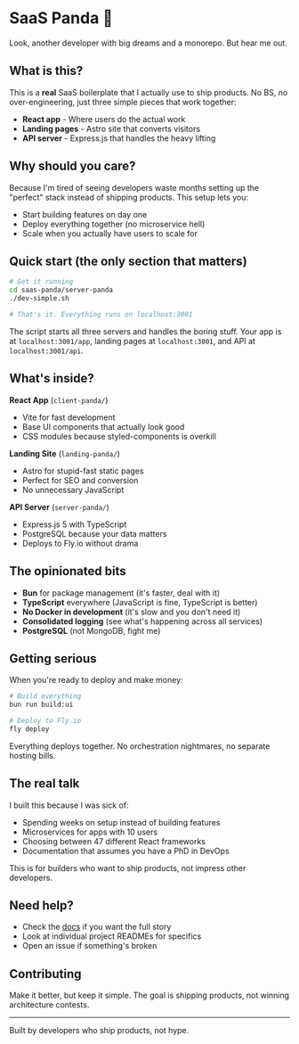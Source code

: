 # SaaS Panda 🐼

Look, another developer with big dreams and a monorepo. But hear me out.

## What is this?

This is a **real** SaaS boilerplate that I actually use to ship products. No BS, no over-engineering, just three simple pieces that work together:

- **React app** - Where users do the actual work
- **Landing pages** - Astro site that converts visitors  
- **API server** - Express.js that handles the heavy lifting

## Why should you care?

Because I'm tired of seeing developers waste months setting up the "perfect" stack instead of shipping products. This setup lets you:

- Start building features on day one
- Deploy everything together (no microservice hell)
- Scale when you actually have users to scale for

## Quick start (the only section that matters)

```bash
# Get it running
cd saas-panda/server-panda
./dev-simple.sh

# That's it. Everything runs on localhost:3001
```

The script starts all three servers and handles the boring stuff. Your app is at `localhost:3001/app`, landing pages at `localhost:3001`, and API at `localhost:3001/api`.

## What's inside?

**React App** (`client-panda/`)
- Vite for fast development
- Base UI components that actually look good
- CSS modules because styled-components is overkill

**Landing Site** (`landing-panda/`)
- Astro for stupid-fast static pages
- Perfect for SEO and conversion
- No unnecessary JavaScript

**API Server** (`server-panda/`)
- Express.js 5 with TypeScript
- PostgreSQL because your data matters
- Deploys to Fly.io without drama

## The opinionated bits

- **Bun** for package management (it's faster, deal with it)
- **TypeScript** everywhere (JavaScript is fine, TypeScript is better)
- **No Docker in development** (it's slow and you don't need it)
- **Consolidated logging** (see what's happening across all services)
- **PostgreSQL** (not MongoDB, fight me)

## Getting serious

When you're ready to deploy and make money:

```bash
# Build everything
bun run build:ui

# Deploy to Fly.io
fly deploy
```

Everything deploys together. No orchestration nightmares, no separate hosting bills.

## The real talk

I built this because I was sick of:
- Spending weeks on setup instead of building features
- Microservices for apps with 10 users
- Choosing between 47 different React frameworks
- Documentation that assumes you have a PhD in DevOps

This is for builders who want to ship products, not impress other developers.

## Need help?

- Check the [docs](./docs/) if you want the full story
- Look at individual project READMEs for specifics
- Open an issue if something's broken

## Contributing

Make it better, but keep it simple. The goal is shipping products, not winning architecture contests.

---

Built by developers who ship products, not hype.